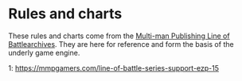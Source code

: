 # Rules and charts

These rules and charts come from the [Multi-man Publishing Line of Battlearchives](1).  They are
here for reference and form the basis of the underly game engine.


1: https://mmpgamers.com/line-of-battle-series-support-ezp-15
